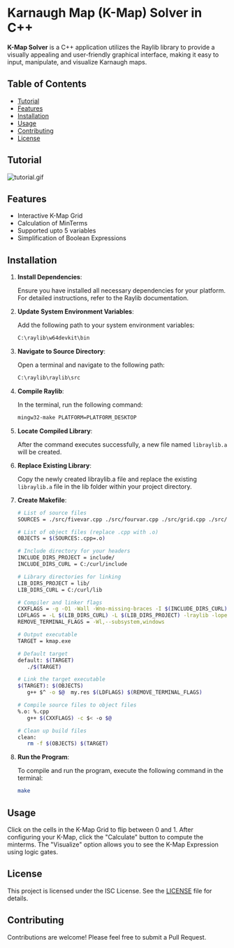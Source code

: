 # Karnaugh Map (K-Map) Solver in C++

**K-Map Solver** is a C++ application utilizes the Raylib library to provide a visually appealing and user-friendly graphical interface, making it easy to input, manipulate, and visualize Karnaugh maps.

## Table of Contents

- [Tutorial](#tutorial)
- [Features](#features)
- [Installation](#installation)
- [Usage](#usage)
- [Contributing](#contributing)
- [License](#license)

## Tutorial
![tutorial.gif](./assets/tutorial.gif?raw=true)

## Features
-  Interactive K-Map Grid
-  Calculation of MinTerms
-  Supported upto 5 variables
-  Simplification of Boolean Expressions

## Installation

1. **Install Dependencies**:

   Ensure you have installed all necessary dependencies for your platform. For detailed instructions, refer to the Raylib documentation.

2. **Update System Environment Variables**:

   Add the following path to your system environment variables:
   ```bash
   C:\raylib\w64devkit\bin
   ```

3. **Navigate to Source Directory**:

   Open a terminal and navigate to the following path:
   ```bash
   C:\raylib\raylib\src
   ```

4. **Compile Raylib**:

   In the terminal, run the following command:
   ```bash
   mingw32-make PLATFORM=PLATFORM_DESKTOP
   ```

5. **Locate Compiled Library**:

   After the command executes successfully, a new file named ```libraylib.a``` will be created.

6. **Replace Existing Library**:

   Copy the newly created libraylib.a file and replace the existing ```libraylib.a``` file in the lib folder within your project directory.

7. **Create Makefile**:
   ```bash
   # List of source files
   SOURCES = ./src/fivevar.cpp ./src/fourvar.cpp ./src/grid.cpp ./src/kmapsolver.cpp ./src/main.cpp ./src/threevar.cpp ./src/twovar.cpp ./src/http_request.cpp

   # List of object files (replace .cpp with .o)
   OBJECTS = $(SOURCES:.cpp=.o)

   # Include directory for your headers
   INCLUDE_DIRS_PROJECT = include/
   INCLUDE_DIRS_CURL = C:/curl/include

   # Library directories for linking
   LIB_DIRS_PROJECT = lib/
   LIB_DIRS_CURL = C:/curl/lib

   # Compiler and linker flags
   CXXFLAGS = -g -O1 -Wall -Wno-missing-braces -I $(INCLUDE_DIRS_CURL) -I $(INCLUDE_DIRS_PROJECT)
   LDFLAGS = -L $(LIB_DIRS_CURL) -L $(LIB_DIRS_PROJECT) -lraylib -lopengl32 -lgdi32 -lwinmm -lcurl
   REMOVE_TERMINAL_FLAGS = -Wl,--subsystem,windows

   # Output executable
   TARGET = kmap.exe

   # Default target
   default: $(TARGET)
      ./$(TARGET)

   # Link the target executable
   $(TARGET): $(OBJECTS)
      g++ $^ -o $@  my.res $(LDFLAGS) $(REMOVE_TERMINAL_FLAGS)

   # Compile source files to object files
   %.o: %.cpp
      g++ $(CXXFLAGS) -c $< -o $@

   # Clean up build files
   clean:
      rm -f $(OBJECTS) $(TARGET)
   ```


8. **Run the Program**:

   To compile and run the program, execute the following command in the terminal:
   ```bash
   make
   ```

## Usage

Click on the cells in the K-Map Grid to flip between 0 and 1. After configuring your K-Map, click the "Calculate" button to compute the minterms. The "Visualize" option allows you to see the K-Map Expression using logic gates.

## License

This project is licensed under the ISC License. See the [LICENSE](./LICENSE) file for details.

## Contributing

Contributions are welcome! Please feel free to submit a Pull Request.
